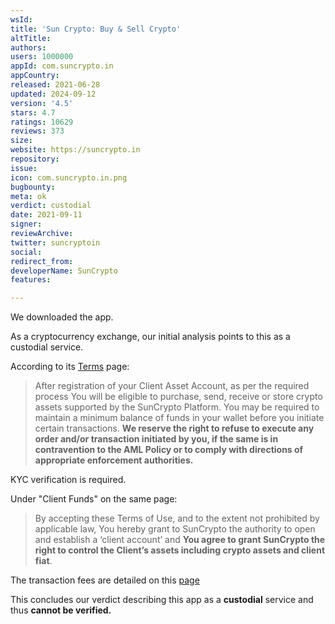```yaml
---
wsId: 
title: 'Sun Crypto: Buy & Sell Crypto'
altTitle: 
authors: 
users: 1000000
appId: com.suncrypto.in
appCountry: 
released: 2021-06-28
updated: 2024-09-12
version: '4.5'
stars: 4.7
ratings: 10629
reviews: 373
size: 
website: https://suncrypto.in
repository: 
issue: 
icon: com.suncrypto.in.png
bugbounty: 
meta: ok
verdict: custodial
date: 2021-09-11
signer: 
reviewArchive: 
twitter: suncryptoin
social: 
redirect_from: 
developerName: SunCrypto
features: 

---
```


We downloaded the app. 

As a cryptocurrency exchange, our initial analysis points to this as a custodial service. 

According to its [Terms](https://suncrypto.in/terms) page:

> After registration of your Client Asset Account, as per the required process You will be eligible to purchase, send, receive or store crypto assets supported by the SunCrypto Platform. You may be required to maintain a minimum balance of funds in your wallet before you initiate certain transactions. **We reserve the right to refuse to execute any order and/or transaction initiated by you, if the same is in contravention to the AML Policy or to comply with directions of appropriate enforcement authorities.**

KYC verification is required.

Under "Client Funds" on the same page:

> By accepting these Terms of Use, and to the extent not prohibited by applicable law, You hereby grant to SunCrypto the authority to open and establish a ‘client account’ and **You agree to grant SunCrypto the right to control the Client’s assets including crypto assets and client fiat**.

The transaction fees are detailed on this [page](https://suncrypto.in/trading-deposit)

This concludes our verdict describing this app as a **custodial** service and thus **cannot be verified.**
